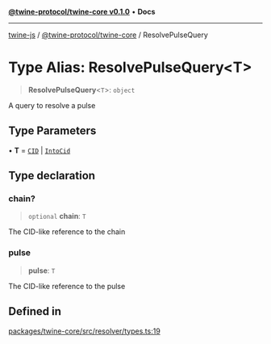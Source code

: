[**@twine-protocol/twine-core v0.1.0**](../README.md) • **Docs**

***

[twine-js](../../../README.md) / [@twine-protocol/twine-core](../README.md) / ResolvePulseQuery

# Type Alias: ResolvePulseQuery\<T\>

> **ResolvePulseQuery**\<`T`\>: `object`

A query to resolve a pulse

## Type Parameters

• **T** = [`CID`](../classes/CID.md) \| [`IntoCid`](IntoCid.md)

## Type declaration

### chain?

> `optional` **chain**: `T`

The CID-like reference to the chain

### pulse

> **pulse**: `T`

The CID-like reference to the pulse

## Defined in

[packages/twine-core/src/resolver/types.ts:19](https://github.com/twine-protocol/twine-js/blob/bc5370ff2573a6e5e5c7a912acc672967ce4c5db/packages/twine-core/src/resolver/types.ts#L19)
